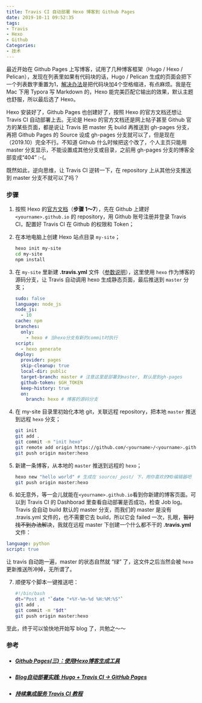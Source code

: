 ```yaml
---
title: Travis CI 自动部署 Hexo 博客到 Github Pages
date: 2019-10-11 09:52:35
tags: 
- Travis 
- Hexo 
- Github
Categories: 
- 技术
---
```




最近开始在 Github Pages 上写博客，试用了几种博客框架（Hugo / Hexo / Pelican），发现在列表里如果有代码块的话，Hugo / Pelican 生成的页面会把下一个列表数字重置为1，[解决办法](https://stackoverflow.com/questions/18088955/markdown-continue-numbered-list)是把代码块加4个空格缩进，有点麻烦。我是在 Mac 下用 Typora 写  Markdown 的，Hexo 能完美匹配它输出的效果，默认主题也舒服，所以最后选了 Hexo。



Hexo 安装好了，Github Pages 也创建好了，按照 Hexo 的官方文档还想让 Travis CI 自动部署上去。无论是 Hexo 的官方文档还是网上帖子甚至 Github 官方的某些页面，都是说让 Travis 把 master 先 build 再推送到 gh-pages 分支，再把 Github Pages 的 Source 设成 gh-pages 分支就可以了，但是现在（2019.10）完全不行。不知道 Github 什么时候把这个改了，个人主页只能用 master 分支显示，不能设置成其他分支或目录，之前用 gh-pages 分支的博客全部变成“404” :-(。

<!-- more -->

既然如此，逆向思维，让 Travis CI 逆转一下，在 repository 上从其他分支推送到 master 分支不就可以了吗？

### 步骤

1. 按照 Hexo 的[官方文档](https://hexo.io/zh-cn/docs/github-pages)（**步骤 1～7**），先在 Github 上建好 `<yourname>.github.io` 的 repository，用 Github 账号注册并登录 Travis CI，配置好 Travis CI 在 Github 的权限和 Token；

2. 在本地电脑上创建 Hexo 站点目录 `my-site`；

   ```bash
   hexo init my-site
   cd my-site
   npm install
   ```

3. 在 `my-site` 里新建 **.travis.yml** 文件（[参数说明](https://docs.travis-ci.com/user/deployment/pages/)），这里使用 `hexo` 作为博客的源码分支，让 Travis 自动调用 hexo 生成静态页面，最后推送到 `master` 分支；

   ```yaml
   sudo: false
   language: node_js
   node_js:
     - 10 
   cache: npm
   branches:
     only:
       - hexo # 当hexo分支有新的commit时执行 
   script:
     - hexo generate 
   deploy:
     provider: pages
     skip-cleanup: true
     local-dir: public
     target-branch: master # 注意这里是部署到master, 默认是到gh-pages
     github-token: $GH_TOKEN
     keep-history: true
     on:
       branch: hexo # 博客的源码分支
   ```

4. 在 my-site 目录里初始化本地 git，关联远程 repository，把本地 `master` 推送到远程 `hexo` 分支；

   ```bash
   git init
   git add .
   git commit -m "init hexo"
   git remote add origin https://github.com/<yourname>/<yourname>.github.io.git
   git push origin master:hexo
   ```

5. 新建一条博客，从本地的 `master` 推送到远程的 `hexo`；

   ```bash
   hexo new "hello world" # 生成在 source/_post/ 下，用你喜欢的MD编辑器吧
   git push origin master:hexo
   ```

6.  如无意外，等一会儿就能在`<yourname>.github.io`看到你新建的博客页面。可以到 Travis CI 的 Dashborad 里查看自动部署是否成功，检查 Job log。Travis 会自动 build 默认的 master 分支，而我们的 master 是没有 .travis.yml 文件的，也不需要它去 build，所以它会 failed 一次，扎眼，~~暂时找不到办法解决~~，我就在远程 master 下创建一个什么都不干的 **.travis.yml** 文件：

   ```yaml
   language: python
   script: true
   ```

   让 travis 自动跑一遍，master 的状态自然就 “绿” 了，这文件之后当然会被 `hexo` 更新推送所冲掉，无所谓了。

7. 顺便写个脚本一键推送吧：

   ```bash
   #!/bin/bash
   dt="Post at "`date "+%Y-%m-%d %H:%M:%S"`
   git add .
   git commit -m "$dt"
   git push origin master:hexo
   ```

   

至此，终于可以愉快地开始写 blog 了，共勉之～～



### 参考

- ##### [Github Pages(三)：使用Hexo博客生成工具](https://hans2936.github.io/2018/06/06/HexoLog/)

- ##### [Blog自动部署实践: Hugo + Travis CI -> GitHub Pages](https://blog.yuantops.com/tech/hugo-travis-ci-auto-deploy-to-gh-pages/)

- ##### [持续集成服务 Travis CI 教程](http://www.ruanyifeng.com/blog/2017/12/travis_ci_tutorial.html)
